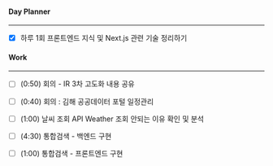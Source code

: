 
#### Day Planner
---
- [x] 하루 1회 프론트엔드 지식 및 Next.js 관련 기술 정리하기


#### Work
---
- [ ] (0:50) 회의 - IR 3차 고도화 내용 공유 
- [ ] (0:40) 회의 : 김해 공공데이터 포털 일정관리
- [ ] (1:00) 날씨 조회 API Weather 조회 안되는 이유 확인 및 분석
- [ ] (4:30) 통합검색 - 백엔드 구현
- [ ] (1:00) 통합검색 - 프론트엔드 구현

